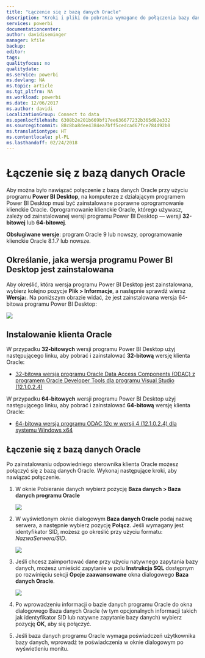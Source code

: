 ```yaml
---
title: "Łączenie się z bazą danych Oracle"
description: "Kroki i pliki do pobrania wymagane do połączenia bazy danych Oracle z programem Power BI Desktop"
services: powerbi
documentationcenter: 
author: davidiseminger
manager: kfile
backup: 
editor: 
tags: 
qualityfocus: no
qualitydate: 
ms.service: powerbi
ms.devlang: NA
ms.topic: article
ms.tgt_pltfrm: NA
ms.workload: powerbi
ms.date: 12/06/2017
ms.author: davidi
LocalizationGroup: Connect to data
ms.openlocfilehash: 6308b2e201b669bf17ee636677232b365d62e332
ms.sourcegitcommit: 88c8ba8dee4384ea7bff5cedcad67fce784d92b0
ms.translationtype: HT
ms.contentlocale: pl-PL
ms.lasthandoff: 02/24/2018
---
```

# <a name="connect-to-an-oracle-database"></a>Łączenie się z bazą danych Oracle
Aby można było nawiązać połączenie z bazą danych Oracle przy użyciu programu **Power BI Desktop**, na komputerze z działającym programem Power BI Desktop musi być zainstalowane poprawne oprogramowanie klienckie Oracle. Oprogramowanie klienckie Oracle, którego używasz, zależy od zainstalowanej wersji programu Power BI Desktop — wersji **32-bitowej** lub **64-bitowej**.

**Obsługiwane wersje**: program Oracle 9 lub nowszy, oprogramowanie klienckie Oracle 8.1.7 lub nowsze.

## <a name="determining-which-version-of-power-bi-desktop-is-installed"></a>Określanie, jaka wersja programu Power BI Desktop jest zainstalowana
Aby określić, która wersja programu Power BI Desktop jest zainstalowana, wybierz kolejno pozycje **Plik > Informacje**, a następnie sprawdź wiersz **Wersja:**. Na poniższym obrazie widać, że jest zainstalowana wersja 64-bitowa programu Power BI Desktop:

![](media/desktop-connect-oracle-database/connect-oracle-database_1.png)

## <a name="installing-the-oracle-client"></a>Instalowanie klienta Oracle
W przypadku **32-bitowych** wersji programu Power BI Desktop użyj następującego linku, aby pobrać i zainstalować **32-bitową** wersję klienta Oracle:

* [32-bitowa wersja programu Oracle Data Access Components (ODAC) z programem Oracle Developer Tools dla programu Visual Studio (12.1.0.2.4)](http://www.oracle.com/technetwork/topics/dotnet/utilsoft-086879.html)

W przypadku **64-bitowych** wersji programu Power BI Desktop użyj następującego linku, aby pobrać i zainstalować **64-bitową** wersję klienta Oracle:

* [64-bitowa wersja programu ODAC 12c w wersji 4 (12.1.0.2.4) dla systemu Windows x64](http://www.oracle.com/technetwork/database/windows/downloads/index-090165.html)

## <a name="connect-to-an-oracle-database"></a>Łączenie się z bazą danych Oracle
Po zainstalowaniu odpowiedniego sterownika klienta Oracle możesz połączyć się z bazą danych Oracle. Wykonaj następujące kroki, aby nawiązać połączenie.

1. W oknie Pobieranie danych wybierz pozycję **Baza danych > Baza danych programu Oracle**
   
   ![](media/desktop-connect-oracle-database/connect-oracle-database_2.png)
2. W wyświetlonym oknie dialogowym **Baza danych Oracle** podaj nazwę serwera, a następnie wybierz pozycję **Połącz**. Jeśli wymagany jest identyfikator SID, możesz go określić przy użyciu formatu: *NazwaSerwera/SID*.
   
   ![](media/desktop-connect-oracle-database/connect-oracle-database_3.png)
3. Jeśli chcesz zaimportować dane przy użyciu natywnego zapytania bazy danych, możesz umieścić zapytanie w polu **Instrukcja SQL** dostępnym po rozwinięciu sekcji **Opcje zaawansowane** okna dialogowego **Baza danych Oracle**.
   
   ![](media/desktop-connect-oracle-database/connect-oracle-database_4.png)
4. Po wprowadzeniu informacji o bazie danych programu Oracle do okna dialogowego Baza danych Oracle (w tym opcjonalnych informacji takich jak identyfikator SID lub natywne zapytanie bazy danych) wybierz pozycję **OK**, aby się połączyć.
5. Jeśli baza danych programu Oracle wymaga poświadczeń użytkownika bazy danych, wprowadź te poświadczenia w oknie dialogowym po wyświetleniu monitu.

